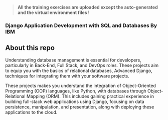> **All the training exercises are uploaded except the auto-generated and the virtual environment files !**

### Django Application Development with SQL and Databases By IBM
## About this repo
Understanding database management is essential for developers, particularly in Back-End, Full Stack, and DevOps roles. These projects aim to equip you with the basics of relational databases, Advanced Django, techniques for integrating them with your software projects.

These projects makes you understand the integration of Object-Oriented Programming (OOP) languages, like Python, with databases through Object-Relational Mapping (ORM). This includes gaining practical experience in building full-stack web applications using Django, focusing on data persistence, manipulation, and presentation, along with deploying these applications to the cloud.
